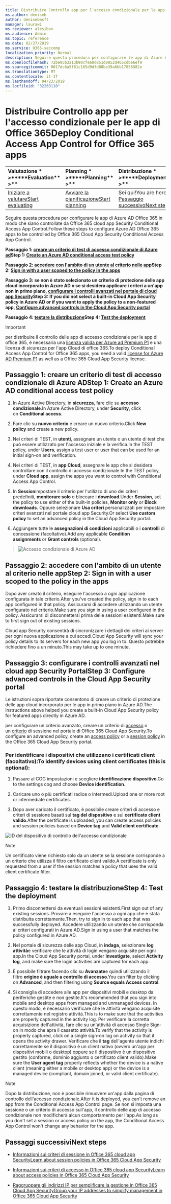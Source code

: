 ```yaml
---
title: Distribuire Controllo app per l'accesso condizionale per le app di Office 365
ms.author: deniseb
author: denisebmsft
manager: laurawi
ms.reviewer: alesibov
ms.audience: Admin
ms.topic: reference
ms.date: 02/27/2019
ms.service: O365-seccomp
localization_priority: Normal
description: Seguire questa procedura per configurare le app di Azure AD Office 365 in modo che siano controllate da Office 365 cloud app Security Conditional Access App Control.
ms.openlocfilehash: 72be95b3213b90cfe60d851d0852d465cdbe6ef9
ms.sourcegitcommit: 0017dc6a5f81c165d9dfd88be39a6bb17856582e
ms.translationtype: MT
ms.contentlocale: it-IT
ms.lasthandoff: 04/23/2019
ms.locfileid: "32263110"
---
```

# <a name="deploy-conditional-access-app-control-for-office-365-apps"></a><span data-ttu-id="1b33b-103">Distribuire Controllo app per l'accesso condizionale per le app di Office 365</span><span class="sxs-lookup"><span data-stu-id="1b33b-103">Deploy Conditional Access App Control for Office 365 apps</span></span>

|<span data-ttu-id="1b33b-104">Valutazione \* *\>*\*</span><span class="sxs-lookup"><span data-stu-id="1b33b-104">\*\*\*\*Evaluation\*\* \>\*\*</span></span>|<span data-ttu-id="1b33b-105">Planning \* *\>*\*</span><span class="sxs-lookup"><span data-stu-id="1b33b-105">\*\*\*\*Planning\*\* \>\*\*</span></span>|<span data-ttu-id="1b33b-106">Distribuzione \* *\>*\*</span><span class="sxs-lookup"><span data-stu-id="1b33b-106">\*\*\*\*Deployment\*\* \>\*\*</span></span>|<span data-ttu-id="1b33b-107">Utilizzo \* \* \* \*</span><span class="sxs-lookup"><span data-stu-id="1b33b-107">\*\*\*\*Utilization\*\*\*\*</span></span>|
|:-----|:-----|:-----|:-----|
|[<span data-ttu-id="1b33b-108">Iniziare a valutare</span><span class="sxs-lookup"><span data-stu-id="1b33b-108">Start evaluating</span></span>](office-365-cas-overview.md) <br/> |[<span data-ttu-id="1b33b-109">Avviare la pianificazione</span><span class="sxs-lookup"><span data-stu-id="1b33b-109">Start planning</span></span>](get-ready-for-office-365-cas.md) <br/> |<span data-ttu-id="1b33b-110">Sei qui!</span><span class="sxs-lookup"><span data-stu-id="1b33b-110">You are here!</span></span>  <br/> [<span data-ttu-id="1b33b-111">Passaggio successivo</span><span class="sxs-lookup"><span data-stu-id="1b33b-111">Next step</span></span>](ocas-session-policies.md) <br/> |[<span data-ttu-id="1b33b-112">Iniziare a utilizzare</span><span class="sxs-lookup"><span data-stu-id="1b33b-112">Start utilizing</span></span>](utilization-activities-for-ocas.md) <br/> |

<span data-ttu-id="1b33b-113">Seguire questa procedura per configurare le app di Azure AD Office 365 in modo che siano controllate da Office 365 cloud app Security Conditional Access App Control.</span><span class="sxs-lookup"><span data-stu-id="1b33b-113">Follow these steps to configure Azure AD Office 365 apps to be controlled by Office 365 Cloud App Security Conditional Access App Control.</span></span>

<span data-ttu-id="1b33b-114">**Passaggio 1: [creare un criterio di test di accesso condizionale di Azure ad](#step-1-create-an-azure-ad-conditional-access-test-policy)**</span><span class="sxs-lookup"><span data-stu-id="1b33b-114">**Step 1: [Create an Azure AD conditional access test policy](#step-1-create-an-azure-ad-conditional-access-test-policy)**</span></span>

<span data-ttu-id="1b33b-115">**Passaggio 2: [accedere con l'ambito di un utente al criterio nelle app](#step-2-sign-in-with-a-user-scoped-to-the-policy-in-the-apps)**</span><span class="sxs-lookup"><span data-stu-id="1b33b-115">**Step 2: [Sign in with a user scoped to the policy in the apps](#step-2-sign-in-with-a-user-scoped-to-the-policy-in-the-apps)**</span></span>

<span data-ttu-id="1b33b-116">**Passaggio 3: se non è stato selezionato un criterio di protezione delle app cloud incorporato in Azure AD o se si desidera applicare i criteri a un'app non in primo piano, [configurare i controlli avanzati nel portale di cloud app Security](#step-3-configure-advanced-controls-in-the-cloud-app-security-portal)**</span><span class="sxs-lookup"><span data-stu-id="1b33b-116">**Step 3: If you did not select a built-in Cloud App Security policy in Azure AD or if you want to apply the policy to a non-featured app, [Configure advanced controls in the Cloud App Security portal](#step-3-configure-advanced-controls-in-the-cloud-app-security-portal)**</span></span>

<span data-ttu-id="1b33b-117">**Passaggio 4: [testare la distribuzione](#step-4-test-the-deployment)**</span><span class="sxs-lookup"><span data-stu-id="1b33b-117">**Step 4: [Test the deployment](#step-4-test-the-deployment)**</span></span>

> [!IMPORTANT]
> <span data-ttu-id="1b33b-118">per distribuire il controllo delle app di accesso condizionale per le app di office 365, è necessaria una [licenza valida per Azure ad Premium P1](https://docs.microsoft.com/azure/active-directory/license-users-groups) e una licenza di sicurezza per l'app Cloud di office 365.</span><span class="sxs-lookup"><span data-stu-id="1b33b-118">To deploy Conditional Access App Control for Office 365 apps, you need a valid [license for Azure AD Premium P1](https://docs.microsoft.com/azure/active-directory/license-users-groups) as well as a Office 365 Cloud App Security license.</span></span>

## <a name="step-1-create-an-azure-ad-conditional-access-test-policy"></a><span data-ttu-id="1b33b-119">Passaggio 1: creare un criterio di test di accesso condizionale di Azure AD</span><span class="sxs-lookup"><span data-stu-id="1b33b-119">Step 1: Create an Azure AD conditional access test policy</span></span> 

1. <span data-ttu-id="1b33b-120">In Azure Active Directory, in **sicurezza**, fare clic su **accesso condizionale**.</span><span class="sxs-lookup"><span data-stu-id="1b33b-120">In Azure Active Directory, under **Security**, click on **Conditional access**.</span></span>

2. <span data-ttu-id="1b33b-121">Fare clic su **nuovo criterio** e creare un nuovo criterio.</span><span class="sxs-lookup"><span data-stu-id="1b33b-121">Click **New policy** and create a new policy.</span></span>

3. <span data-ttu-id="1b33b-122">Nei criteri di TEST, in **utenti**, assegnare un utente o un utente di test che può essere utilizzato per l'accesso iniziale e la verifica.</span><span class="sxs-lookup"><span data-stu-id="1b33b-122">In the TEST policy, under **Users**, assign a test user or user that can be used for an initial sign-on and verification.</span></span>

4. <span data-ttu-id="1b33b-123">Nei criteri di TEST, in **app Cloud**, assegnare le app che si desidera controllare con il controllo di accesso condizionale.</span><span class="sxs-lookup"><span data-stu-id="1b33b-123">In the TEST policy, under **Cloud app**, assign the apps you want to control with Conditional Access App Control.</span></span>

5. <span data-ttu-id="1b33b-124">In **Session**impostare il criterio per l'utilizzo di uno dei criteri predefiniti, **monitorare solo** o bloccare i **download**.</span><span class="sxs-lookup"><span data-stu-id="1b33b-124">Under **Session**, set the policy to use either of the built-in policies, **Monitor only** or **Block downloads**.</span></span> <span data-ttu-id="1b33b-125">Oppure selezionare **Usa criteri** personalizzati per impostare criteri avanzati nel portale cloud app Security.</span><span class="sxs-lookup"><span data-stu-id="1b33b-125">Or select **Use custom policy** to set an advanced policy in the Cloud App Security portal.</span></span>

6. <span data-ttu-id="1b33b-126">Aggiungere tutte le **assegnazioni di condizioni** applicabili o i **controlli** di concessione (facoltativo).</span><span class="sxs-lookup"><span data-stu-id="1b33b-126">Add any applicable **Condition assignments** or **Grant controls** (optional).</span></span>

> ![Accesso condizionale di Azure AD](media/image1.png)

## <a name="step-2-sign-in-with-a-user-scoped-to-the-policy-in-the-apps"></a><span data-ttu-id="1b33b-128">Passaggio 2: accedere con l'ambito di un utente al criterio nelle app</span><span class="sxs-lookup"><span data-stu-id="1b33b-128">Step 2: Sign in with a user scoped to the policy in the apps</span></span> 

<span data-ttu-id="1b33b-129">Dopo aver creato il criterio, eseguire l'accesso a ogni applicazione configurata in tale criterio.</span><span class="sxs-lookup"><span data-stu-id="1b33b-129">After you've created the policy, sign in to each app configured in that policy.</span></span> <span data-ttu-id="1b33b-130">Assicurarsi di accedere utilizzando un utente configurato nel criterio.</span><span class="sxs-lookup"><span data-stu-id="1b33b-130">Make sure you sign in using a user configured in the policy.</span></span> <span data-ttu-id="1b33b-131">Assicurarsi di disconnettersi prima delle sessioni esistenti.</span><span class="sxs-lookup"><span data-stu-id="1b33b-131">Make sure to first sign out of existing sessions.</span></span>

<span data-ttu-id="1b33b-132">Cloud app Security consentirà di sincronizzare i dettagli dei criteri ai server per ogni nuova applicazione a cui accedi.</span><span class="sxs-lookup"><span data-stu-id="1b33b-132">Cloud App Security will sync your policy details to its servers for each new app you log in to.</span></span> <span data-ttu-id="1b33b-133">Questo potrebbe richiedere fino a un minuto.</span><span class="sxs-lookup"><span data-stu-id="1b33b-133">This may take up to one minute.</span></span>

## <a name="step-3-configure-advanced-controls-in-the-cloud-app-security-portal"></a><span data-ttu-id="1b33b-134">Passaggio 3: configurare i controlli avanzati nel cloud app Security Portal</span><span class="sxs-lookup"><span data-stu-id="1b33b-134">Step 3: Configure advanced controls in the Cloud App Security portal</span></span> 

<span data-ttu-id="1b33b-135">Le istruzioni sopra riportate consentono di creare un criterio di protezione delle app cloud incorporato per le app in primo piano in Azure AD.</span><span class="sxs-lookup"><span data-stu-id="1b33b-135">The instructions above helped you create a built-in Cloud App Security policy for featured apps directly in Azure AD.</span></span>

<span data-ttu-id="1b33b-136">per configurare un criterio avanzato, creare un criterio di [accesso](ocas-access-policies.md) o un [criterio](ocas-session-policies.md) di sessione nel portale di Office 365 Cloud App Security.</span><span class="sxs-lookup"><span data-stu-id="1b33b-136">To configure an advanced policy, create an [access policy](ocas-access-policies.md) or a [session policy](ocas-session-policies.md) in the Office 365 Cloud App Security portal.</span></span>

### <a name="to-identify-devices-using-client-certificates-this-is-optional"></a><span data-ttu-id="1b33b-137">Per identificare i dispositivi che utilizzano i certificati client (facoltativo):</span><span class="sxs-lookup"><span data-stu-id="1b33b-137">To identify devices using client certificates (this is optional):</span></span>

1. <span data-ttu-id="1b33b-138">Passare al COG impostazioni e scegliere **identificazione dispositivo**.</span><span class="sxs-lookup"><span data-stu-id="1b33b-138">Go to the settings cog and choose **Device identification**.</span></span>

2. <span data-ttu-id="1b33b-139">Caricare uno o più certificati radice o intermedi.</span><span class="sxs-lookup"><span data-stu-id="1b33b-139">Upload one or more root or intermediate certificates.</span></span>

3. <span data-ttu-id="1b33b-140">Dopo aver caricato il certificato, è possibile creare criteri di accesso e criteri di sessione basati sul **tag del dispositivo** e sul **certificato client valido**.</span><span class="sxs-lookup"><span data-stu-id="1b33b-140">After the certificate is uploaded, you can create access policies and session policies based on **Device tag** and **Valid client certificate**.</span></span>

![ID del dispositivo di controllo dell'accesso condizionale](media/image2.png)

> [!NOTE]
> <span data-ttu-id="1b33b-142">Un certificato viene richiesto solo da un utente se la sessione corrisponde a un criterio che utilizza il filtro certificato client valido.</span><span class="sxs-lookup"><span data-stu-id="1b33b-142">A certificate is only requested from a user if the session matches a policy that uses the valid client certificate filter.</span></span>
> 
## <a name="step-4-test-the-deployment"></a><span data-ttu-id="1b33b-143">Passaggio 4: testare la distribuzione</span><span class="sxs-lookup"><span data-stu-id="1b33b-143">Step 4: Test the deployment</span></span> 

1. <span data-ttu-id="1b33b-144">Primo disconnettersi da eventuali sessioni esistenti.</span><span class="sxs-lookup"><span data-stu-id="1b33b-144">First sign out of any existing sessions.</span></span> <span data-ttu-id="1b33b-145">Provare a eseguire l'accesso a ogni app che è stata distribuita correttamente.</span><span class="sxs-lookup"><span data-stu-id="1b33b-145">Then, try to sign in to each app that was successfully deployed.</span></span> <span data-ttu-id="1b33b-146">Accedere utilizzando un utente che corrisponda ai criteri configurati in Azure AD.</span><span class="sxs-lookup"><span data-stu-id="1b33b-146">Sign in using a user that matches the policy configured in Azure AD.</span></span>

2. <span data-ttu-id="1b33b-147">Nel portale di sicurezza delle app Cloud, in **indaga**, selezionare **log attività**e verificare che le attività di login vengano acquisite per ogni app.</span><span class="sxs-lookup"><span data-stu-id="1b33b-147">In the Cloud App Security portal, under **Investigate**, select **Activity log**, and make sure the login activities are captured for each app.</span></span>

3. <span data-ttu-id="1b33b-148">È possibile filtrare facendo clic su **Avanzate**e quindi utilizzando il filtro **origine è uguale a controllo di accesso**.</span><span class="sxs-lookup"><span data-stu-id="1b33b-148">You can filter by clicking on **Advanced**, and then filtering using **Source equals Access control**.</span></span>

4. <span data-ttu-id="1b33b-149">Si consiglia di accedere alle app per dispositivi mobili e desktop da periferiche gestite e non gestite.</span><span class="sxs-lookup"><span data-stu-id="1b33b-149">It's recommended that you sign into mobile and desktop apps from managed and unmanaged devices.</span></span> <span data-ttu-id="1b33b-150">In questo modo, è necessario verificare che le attività vengano acquisite correttamente nel registro attività.</span><span class="sxs-lookup"><span data-stu-id="1b33b-150">This is to make sure that the activities are properly captured in the activity log.</span></span> <span data-ttu-id="1b33b-151">Per verificare la corretta acquisizione dell'attività, fare clic su un'attività di accesso Single Sign-on in modo che apra il cassetto attività.</span><span class="sxs-lookup"><span data-stu-id="1b33b-151">To verify that the activity is properly captured, click on a single sign-on log on activity so that it opens the activity drawer.</span></span> <span data-ttu-id="1b33b-152">Verificare che il **tag** dell'agente utente indichi correttamente se il dispositivo è un client nativo (ovvero un'app per dispositivi mobili o desktop) oppure se il dispositivo è un dispositivo gestito (conforme, dominio aggiunto o certificato client valido).</span><span class="sxs-lookup"><span data-stu-id="1b33b-152">Make sure the **User agent tag** properly reflects whether the device is a native client (meaning either a mobile or desktop app) or the device is a managed device (compliant, domain joined, or valid client certificate).</span></span>

> [!NOTE]
> <span data-ttu-id="1b33b-153">Dopo la distribuzione, non è possibile rimuovere un'app dalla pagina di controllo dell'accesso condizionale.</span><span class="sxs-lookup"><span data-stu-id="1b33b-153">After it is deployed, you can't remove an app from the Conditional Access App Control page.</span></span> <span data-ttu-id="1b33b-154">Se non si imposta una sessione o un criterio di accesso sull'app, il controllo delle app di accesso condizionale non modificherà alcun comportamento per l'app.</span><span class="sxs-lookup"><span data-stu-id="1b33b-154">As long as you don't set a session or access policy on the app, the Conditional Access App Control won't change any behavior for the app.</span></span>

## <a name="next-steps"></a><span data-ttu-id="1b33b-155">Passaggi successivi</span><span class="sxs-lookup"><span data-stu-id="1b33b-155">Next steps</span></span>

- [<span data-ttu-id="1b33b-156">Informazioni sui criteri di sessione in Office 365 cloud app Security</span><span class="sxs-lookup"><span data-stu-id="1b33b-156">Learn about session policies in Office 365 Cloud App Security</span></span>](ocas-session-policies.md)

- [<span data-ttu-id="1b33b-157">Informazioni sui criteri di accesso in Office 365 cloud app Security</span><span class="sxs-lookup"><span data-stu-id="1b33b-157">Learn about access policies in Office 365 Cloud App Security</span></span>](ocas-access-policies.md) 

- [<span data-ttu-id="1b33b-158">Raggruppare gli indirizzi IP per semplificare la gestione in Office 365 Cloud App Security</span><span class="sxs-lookup"><span data-stu-id="1b33b-158">Group your IP addresses to simplify management in Office 365 Cloud App Security</span></span>](group-your-ip-addresses-in-ocas.md)